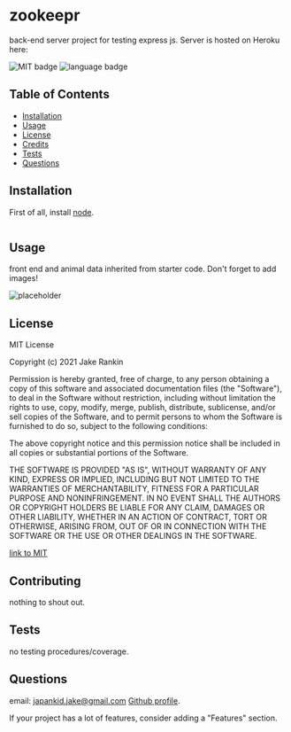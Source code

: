 # zookeepr

back-end server project for testing express js. Server is hosted on Heroku here: 

![MIT badge](https://img.shields.io/badge/license-MIT-blue?style=for-the-badge) ![language badge](https://img.shields.io/github/languages/top/japankid-code/zookeepr?style=for-the-badge)

## Table of Contents

- [Installation](#installation)
- [Usage](#usage)
- [License](#license)
- [Credits](#credits)
- [Tests](#tests)
- [Questions](#questions)

## Installation

First of all, install [node](https://nodejs.org/en/).

```bash

```

## Usage

front end and animal data inherited from starter code.
Don't forget to add images!

![placeholder](https://via.placeholder.com/150)

## License

MIT License

Copyright (c) 2021 Jake Rankin

Permission is hereby granted, free of charge, to any person obtaining a copy
of this software and associated documentation files (the "Software"), to deal
in the Software without restriction, including without limitation the rights
to use, copy, modify, merge, publish, distribute, sublicense, and/or sell
copies of the Software, and to permit persons to whom the Software is
furnished to do so, subject to the following conditions:

The above copyright notice and this permission notice shall be included in all
copies or substantial portions of the Software.

THE SOFTWARE IS PROVIDED "AS IS", WITHOUT WARRANTY OF ANY KIND, EXPRESS OR
IMPLIED, INCLUDING BUT NOT LIMITED TO THE WARRANTIES OF MERCHANTABILITY,
FITNESS FOR A PARTICULAR PURPOSE AND NONINFRINGEMENT. IN NO EVENT SHALL THE
AUTHORS OR COPYRIGHT HOLDERS BE LIABLE FOR ANY CLAIM, DAMAGES OR OTHER
LIABILITY, WHETHER IN AN ACTION OF CONTRACT, TORT OR OTHERWISE, ARISING FROM,
OUT OF OR IN CONNECTION WITH THE SOFTWARE OR THE USE OR OTHER DEALINGS IN THE
SOFTWARE.

[link to MIT](https://choosealicense.com/licenses/mit/)

## Contributing

nothing to shout out.

## Tests

no testing procedures/coverage.

## Questions

email: japankid.jake@gmail.com
[Github profile](https://github.com/japankid-code).

If your project has a lot of features, consider adding a "Features" section.
